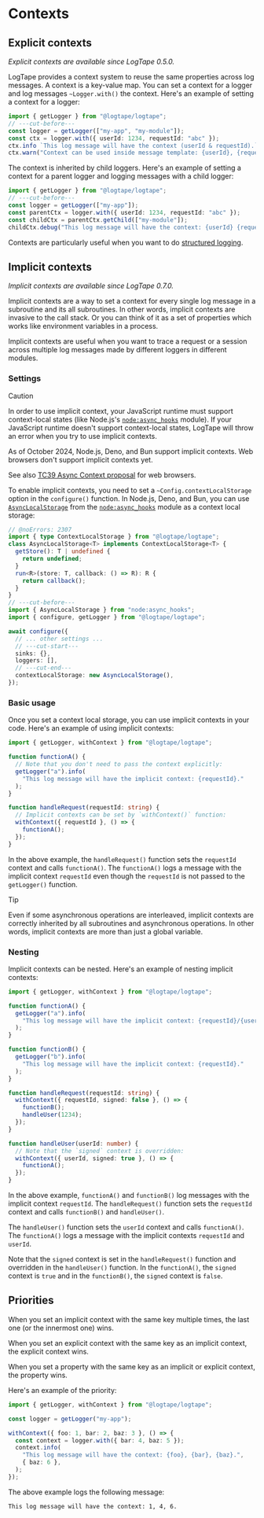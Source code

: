 Contexts
========

Explicit contexts
-----------------

*Explicit contexts are available since LogTape 0.5.0.*

LogTape provides a context system to reuse the same properties across log
messages.  A context is a key-value map.  You can set a context for a logger
and log messages `~Logger.with()` the context.  Here's an example of setting
a context for a logger:

~~~~ typescript twoslash
import { getLogger } from "@logtape/logtape";
// ---cut-before---
const logger = getLogger(["my-app", "my-module"]);
const ctx = logger.with({ userId: 1234, requestId: "abc" });
ctx.info `This log message will have the context (userId & requestId).`;
ctx.warn("Context can be used inside message template: {userId}, {requestId}.");
~~~~

The context is inherited by child loggers.  Here's an example of setting a
context for a parent logger and logging messages with a child logger:

~~~~ typescript twoslash
import { getLogger } from "@logtape/logtape";
// ---cut-before---
const logger = getLogger(["my-app"]);
const parentCtx = logger.with({ userId: 1234, requestId: "abc" });
const childCtx = parentCtx.getChild(["my-module"]);
childCtx.debug("This log message will have the context: {userId} {requestId}.");
~~~~

Contexts are particularly useful when you want to do
[structured logging](./struct.md).


Implicit contexts
-----------------

*Implicit contexts are available since LogTape 0.7.0.*

Implicit contexts are a way to set a context for every single log message in
a subroutine and its all subroutines.  In other words, implicit contexts are
invasive to the call stack.  Or you can think of it as a set of properties
which works like environment variables in a process.

Implicit contexts are useful when you want to trace a request or a session
across multiple log messages made by different loggers in different modules.


### Settings

> [!CAUTION]
> In order to use implicit context, your JavaScript runtime must support
> context-local states (like Node.js's [`node:async_hooks`] module).  If your
> JavaScript runtime doesn't support context-local states, LogTape will throw
> an error when you try to use implicit contexts.
>
> As of October 2024, Node.js, Deno, and Bun support implicit contexts.
> Web browsers don't support implicit contexts yet.
>
> See also [TC39 Async Context proposal] for web browsers.

To enable implicit contexts, you need to set a `~Config.contextLocalStorage`
option in the `configure()` function.  In Node.js, Deno, and Bun, you can use
[`AsyncLocalStorage`] from the [`node:async_hooks`] module as a context local
storage:

~~~~ typescript twoslash
// @noErrors: 2307
import { type ContextLocalStorage } from "@logtape/logtape";
class AsyncLocalStorage<T> implements ContextLocalStorage<T> {
  getStore(): T | undefined {
    return undefined;
  }
  run<R>(store: T, callback: () => R): R {
    return callback();
  }
}
// ---cut-before---
import { AsyncLocalStorage } from "node:async_hooks";
import { configure, getLogger } from "@logtape/logtape";

await configure({
  // ... other settings ... 
  // ---cut-start---
  sinks: {},
  loggers: [],
  // ---cut-end---
  contextLocalStorage: new AsyncLocalStorage(),
});
~~~~

[`node:async_hooks`]: https://nodejs.org/api/async_context.html
[TC39 Async Context proposal]: https://tc39.es/proposal-async-context/
[`AsyncLocalStorage`]: https://nodejs.org/api/async_context.html#class-asynclocalstorage


### Basic usage

Once you set a context local storage, you can use implicit contexts in your
code.  Here's an example of using implicit contexts:

~~~~ typescript twoslash
import { getLogger, withContext } from "@logtape/logtape";

function functionA() {
  // Note that you don't need to pass the context explicitly:
  getLogger("a").info(
    "This log message will have the implicit context: {requestId}."
  );
}

function handleRequest(requestId: string) {
  // Implicit contexts can be set by `withContext()` function:
  withContext({ requestId }, () => {
    functionA();
  });
}
~~~~

In the above example, the `handleRequest()` function sets the `requestId`
context and calls `functionA()`.  The `functionA()` logs a message with the
implicit context `requestId` even though the `requestId` is not passed to the
`getLogger()` function.

> [!TIP]
> Even if some asynchronous operations are interleaved, implicit contexts
> are correctly inherited by all subroutines and asynchronous operations.
> In other words, implicit contexts are more than just a global variable.

### Nesting

Implicit contexts can be nested.  Here's an example of nesting implicit
contexts:

~~~~ typescript twoslash
import { getLogger, withContext } from "@logtape/logtape";

function functionA() {
  getLogger("a").info(
    "This log message will have the implicit context: {requestId}/{userId}."
  );
}

function functionB() {
  getLogger("b").info(
    "This log message will have the implicit context: {requestId}."
  );
}

function handleRequest(requestId: string) {
  withContext({ requestId, signed: false }, () => {
    functionB();
    handleUser(1234);
  });
}

function handleUser(userId: number) {
  // Note that the `signed` context is overridden:
  withContext({ userId, signed: true }, () => {
    functionA();
  });
}
~~~~

In the above example, `functionA()` and `functionB()` log messages with the
implicit context `requestId`.  The `handleRequest()` function sets the
`requestId` context and calls `functionB()` and `handleUser()`.

The `handleUser()` function sets the `userId` context and calls `functionA()`.
The `functionA()` logs a message with the implicit contexts `requestId` and
`userId`.

Note that the `signed` context is set in the `handleRequest()` function and
overridden in the `handleUser()` function.  In the `functionA()`, the `signed`
context is `true` and in the `functionB()`, the `signed` context is `false`.


Priorities
----------

When you set an implicit context with the same key multiple times, the last one
(or the innermost one) wins.

When you set an explicit context with the same key as an implicit context,
the explicit context wins.

When you set a property with the same key as an implicit or explicit context,
the property wins.

Here's an example of the priority:

~~~~ typescript twoslash
import { getLogger, withContext } from "@logtape/logtape";

const logger = getLogger("my-app");

withContext({ foo: 1, bar: 2, baz: 3 }, () => {
  const context = logger.with({ bar: 4, baz: 5 });
  context.info(
    "This log message will have the context: {foo}, {bar}, {baz}.",
    { baz: 6 },
  );
});
~~~~

The above example logs the following message:

~~~~
This log message will have the context: 1, 4, 6.
~~~~
